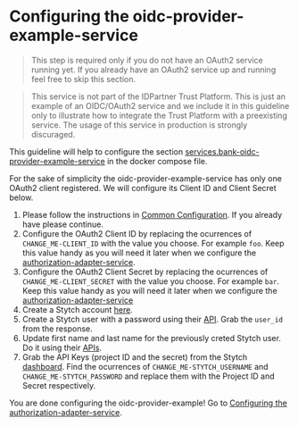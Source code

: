 # Configuring the oidc-provider-example-service

> This step is required only if you do not have an OAuth2 service running yet. If you already have an OAuth2 service up and running feel free to skip this section.

> This service is not part of the IDPartner Trust Platform. This is just an example of an OIDC/OAuth2 service and we include it in this guideline only to illustrate how to integrate the Trust Platform with a preexisting service. The usage of this service in production is strongly discuraged.

This guideline will help to configure the section [services.bank-oidc-provider-example-service](https://github.com/idpartner-app/trust-platform-example/blob/3f15783d65578800648788bc25448c0c2cb272ce/docker-compose.yml#L21) in the docker compose file.

For the sake of simplicity the oidc-provider-example-service has only one OAuth2 client registered. We will configure its Client ID and Client Secret below.

1. Please follow the instructions in [Common Configuration](docs/common-configuration.md). If you already have please continue.
1. Configure the OAuth2 Client ID by replacing the ocurrences of `CHANGE_ME-CLIENT_ID` with the value you choose. For example `foo`. Keep this value handy as you will need it later when we configure the [authorization-adapter-service](docs/configuring-authorization-adapter-service.md).
1. Configure the OAuth2 Client Secret by replacing the ocurrences of `CHANGE_ME-CLIENT_SECRET` with the value you choose. For example `bar`. Keep this value handy as you will need it later when we configure the [authorization-adapter-service](docs/configuring-authorization-adapter-service.md)
1. Create a Stytch account [here](https://stytch.com/start-now).
1. Create a Stytch user with a password using their [API](https://stytch.com/docs/api/password-create). Grab the `user_id` from the response.
1. Update first name and last name for the previously creted Stytch user. Do it using their [APIs](https://stytch.com/docs/api/update-user).
1. Grab the API Keys (project ID and the secret) from the Stytch [dashboard](https://stytch.com/dashboard/api-keys). Find the ocurrences of `CHANGE_ME-STYTCH_USERNAME` and `CHANGE_ME-STYTCH_PASSWORD` and replace them with the Project ID and Secret respectively.


You are done configuring the oidc-provider-example! Go to [Configuring the authorization-adapter-service](docs/configuring-authorization-adapter-service.md).